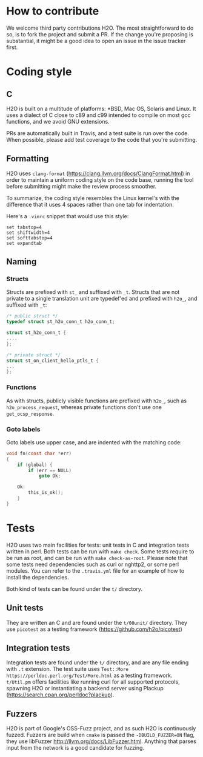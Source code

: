 # How to contribute

We welcome third party contributions H2O. The most straightforward to
do so, is to fork the project and submit a PR. If the change you're
proposing is substantial, it might be a good idea to open an issue in
the issue tracker first.

# Coding style

## C

H2O is built on a multitude of platforms: \*BSD, Mac OS, Solaris and
Linux. It uses a dialect of C close to c89 and c99 intended to compile
on most gcc functions, and we avoid GNU extensions.

PRs are automatically built in Travis, and a test suite is run over
the code. When possible, please add test coverage to the code that
you're submitting.

## Formatting

H2O uses `clang-format` (https://clang.llvm.org/docs/ClangFormat.html)
in order to maintain a uniform coding style on the code base, running
the tool before submitting might make the review process smoother.

To summarize, the coding style resembles the Linux kernel's with the
difference that it uses 4 spaces rather than one tab for indentation.

Here's a `.vimrc` snippet that would use this style:

```vim
set tabstop=4
set shiftwidth=4
set softtabstop=4
set expandtab
```

## Naming


### Structs

Structs are prefixed with `st_` and suffixed with `_t`. Structs that are
not private to a single translation unit are typedef'ed and prefixed with
`h2o_`, and suffixed with `_t`:

```c
/* public struct */
typedef struct st_h2o_conn_t h2o_conn_t;

struct st_h2o_conn_t {
....
};

/* private struct */
struct st_on_client_hello_ptls_t {
...
};
```

### Functions

As with structs, publicly visible functions are prefixed with `h2o_`,
such as `h2o_process_request`, whereas private functions don't use one
`get_ocsp_response`.

### Goto labels

Goto labels use upper case, and are indented with the matching code:

```c
void fn(const char *err)
{
    if (global) {
        if (err == NULL)
            goto Ok;

    Ok:
        this_is_ok();
    }
}
```

# Tests

H2O uses two main facilities for tests: unit tests in C and
integration tests written in perl. Both tests can be run with `make
check`. Some tests require to be run as root, and can be run with `make
check-as-root`. Please note that some tests need dependencies such as
curl or nghttp2, or some perl modules. You can refer to the `.travis.yml`
file for an example of how to install the dependencies.

Both kind of tests can be found under the `t/` directory.

## Unit tests

They are written an C and are found under the `t/00unit/` directory. They
use `picotest` as a testing framework (https://github.com/h2o/picotest)

## Integration tests

Integration tests are found under the `t/` directory, and are any file
ending with `.t` extension. The test suite uses `Test::More`
`https://perldoc.perl.org/Test/More.html` as a testing
framework. `t/Util.pm` offers facilities like running curl for all
supported protocols, spawning H2O or instantiating a backend server
using Plackup (https://search.cpan.org/perldoc?plackup).

## Fuzzers

H2O is part of Google's OSS-Fuzz project, and as such H2O is continuously
fuzzed. Fuzzers are build when `cmake` is passed the `-DBUILD_FUZZER=ON`
flag, they use libFuzzer http://llvm.org/docs/LibFuzzer.html. Anything
that parses input from the network is a good candidate for fuzzing.

